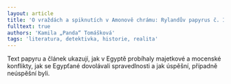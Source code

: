 ```yaml
---
layout: article
title: 'O vraždách a spiknutích v Amonově chrámu: Rylandův papyrus č. IX'
fulltext: true
authors: 'Kamila „Panda“ Tomášková'
tags: 'literatura, detektivka, historie, realita'
---
```


Text papyru a článek ukazují, jak v Egyptě
probíhaly majetkové a mocenské konflikty,
jak se Egypťané dovolávali spravedlnosti a
jak úspěšní, případně neúspěšní byli.

